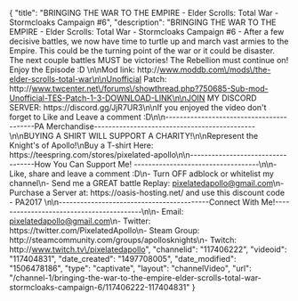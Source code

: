{
    "title": "BRINGING THE WAR TO THE EMPIRE - Elder Scrolls: Total War - Stormcloaks Campaign #6",
    "description": "BRINGING THE WAR TO THE EMPIRE - Elder Scrolls: Total War - Stormcloaks Campaign #6 - After a few decisive battles, we now have time to turtle up and march vast armies to the Empire. This could be the turning point of the war or it could be disaster.  The next couple battles MUST be victories! The Rebellion must continue on!  Enjoy the Episode :D \n\nMod link: http:\/\/www.moddb.com\/mods\/the-elder-scrolls-total-war\n\nUnofficial Patch: http:\/\/www.twcenter.net\/forums\/showthread.php?750685-Sub-mod-Unofficial-TES-Patch-1-3-DOWNLOAD-LINK\n\nJOIN MY DISCORD SERVER: https:\/\/discord.gg\/JjR7UR3\n\nIf you enjoyed the video don't forget to Like and Leave a comment :D\n\n-----------------------------------------PA Merchandise---------------------------------------------\n\nBUYING A SHIRT WILL SUPPORT A CHARITY!\n\nRepresent the Knight's of Apollo!\nBuy a T-shirt Here: https:\/\/teespring.com\/stores\/pixelated-apollo\n\n----------------------------------How You Can Support Me! -----------------------------------\n\n- Like, share and leave a comment :D\n- Turn OFF adblock or whitelist my channel\n- Send me a GREAT battle Replay: pixelatedapollo@gmail.com\n- Purchase a Server at: https:\/\/oasis-hosting.net\/ and use this discount code - PA2017 \n\n------------------------------------------Connect With Me!-----------------------------------------\n\n- Email: pixelatedapollo@gmail.com\n- Twitter: https:\/\/twitter.com\/PixelatedApollo\n- Steam Group:  http:\/\/steamcommunity.com\/groups\/apollosknights\n- Twitch: http:\/\/www.twitch.tv\/pixelatedapollo",
    "channelid": "117406222",
    "videoid": "117404831",
    "date_created": "1497708005",
    "date_modified": "1506478186",
    "type": "captivate",
    "layout": "channelVideo",
    "url": "\/channel-1\/bringing-the-war-to-the-empire-elder-scrolls-total-war-stormcloaks-campaign-6\/117406222-117404831"
}